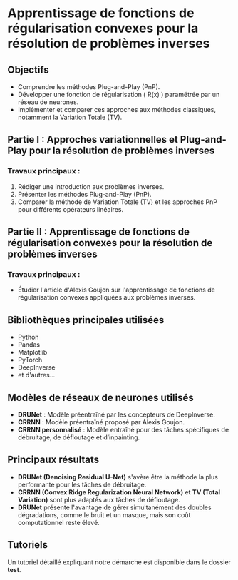 # Apprentissage de fonctions de régularisation convexes pour la résolution de problèmes inverses

## Objectifs

- Comprendre les méthodes Plug-and-Play (PnP).
- Développer une fonction de régularisation \( R(x) \) paramétrée par un réseau de neurones.
- Implémenter et comparer ces approches aux méthodes classiques, notamment la Variation Totale (TV).

## Partie I : Approches variationnelles et Plug-and-Play pour la résolution de problèmes inverses

### Travaux principaux :
1. Rédiger une introduction aux problèmes inverses.
2. Présenter les méthodes Plug-and-Play (PnP).
3. Comparer la méthode de Variation Totale (TV) et les approches PnP pour différents opérateurs linéaires.

## Partie II : Apprentissage de fonctions de régularisation convexes pour la résolution de problèmes inverses

### Travaux principaux :
- Étudier l'article d'Alexis Goujon sur l'apprentissage de fonctions de régularisation convexes appliquées aux problèmes inverses.

## Bibliothèques principales utilisées
- Python
- Pandas
- Matplotlib
- PyTorch
- DeepInverse
- et d'autres...

## Modèles de réseaux de neurones utilisés

- **DRUNet** : Modèle préentraîné par les concepteurs de DeepInverse.
- **CRRNN** : Modèle préentraîné proposé par Alexis Goujon.
- **CRRNN personnalisé** : Modèle entraîné pour des tâches spécifiques de débruitage, de défloutage et d’inpainting.

## Principaux résultats

- **DRUNet (Denoising Residual U-Net)** s'avère être la méthode la plus performante pour les tâches de débruitage.
- **CRRNN (Convex Ridge Regularization Neural Network)** et **TV (Total Variation)** sont plus adaptés aux tâches de défloutage.
- **DRUNet** présente l'avantage de gérer simultanément des doubles dégradations, comme le bruit et un masque, mais son coût computationnel reste élevé.

## Tutoriels

Un tutoriel détaillé expliquant notre démarche est disponible dans le dossier **test**.
